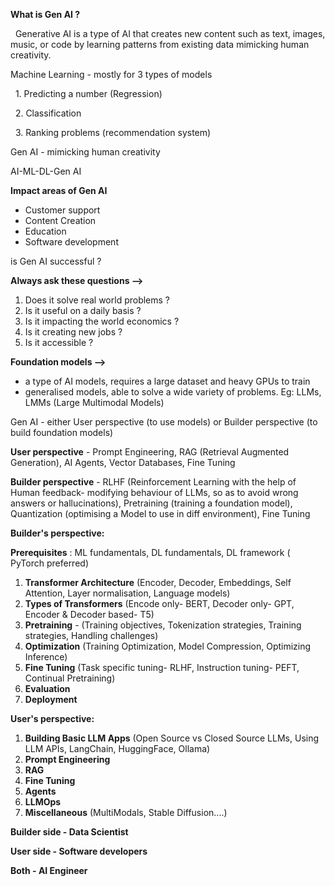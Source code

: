 **What is Gen AI ?**

      Generative AI is a type of AI that creates new content such as text, images, music, or code by learning patterns from existing data mimicking human creativity.





Machine Learning - mostly for 3 types of models

     1. Predicting a number (Regression)

     2. Classification

     3. Ranking problems (recommendation system)





Gen AI - mimicking human creativity

AI-ML-DL-Gen AI





**Impact areas of Gen AI**

* Customer support
* Content Creation
* Education
* Software development





is Gen AI successful ?

**Always ask these questions -->**

1. Does it solve real world problems ?
2. Is it useful on a daily basis ?
3. Is it impacting the world economics ?
4. Is it creating new jobs ?
5. Is it accessible ?







**Foundation models -->** 

* a type of AI models, requires a large dataset and heavy GPUs to train
* generalised models, able to solve a wide variety of problems. Eg: LLMs, LMMs (Large Multimodal Models)  





Gen AI - either User perspective (to use models) or Builder perspective (to build foundation models) 



**User perspective** - Prompt Engineering, RAG (Retrieval Augmented Generation), AI Agents, Vector Databases, Fine Tuning 

**Builder perspective** - RLHF (Reinforcement Learning with the help of Human feedback- modifying behaviour of LLMs, so as to avoid wrong answers or hallucinations), Pretraining (training a foundation model), Quantization (optimising a Model to use in diff environment), Fine Tuning  







**Builder's perspective:** 

**Prerequisites** : ML fundamentals, DL fundamentals, DL framework ( PyTorch preferred) 

1. **Transformer Architecture** (Encoder, Decoder, Embeddings, Self Attention, Layer normalisation, Language models) 
2. **Types of Transformers** (Encode only- BERT, Decoder only- GPT, Encoder \& Decoder based- T5) 
3. **Pretraining** - (Training objectives, Tokenization strategies, Training strategies, Handling challenges) 
4. **Optimization** (Training Optimization, Model Compression, Optimizing Inference)  
5. **Fine Tuning** (Task specific tuning- RLHF, Instruction tuning- PEFT, Continual Pretraining) 
6. **Evaluation** 
7. **Deployment** 





**User's perspective:** 

1. **Building Basic LLM Apps** (Open Source vs Closed Source LLMs, Using LLM APIs, LangChain, HuggingFace, Ollama) 
2. **Prompt Engineering**
3. **RAG** 
4. **Fine Tuning** 
5. **Agents** 
6. **LLMOps** 
7. **Miscellaneous** (MultiModals, Stable Diffusion....)





**Builder side - Data Scientist** 

**User side - Software developers** 

**Both - AI Engineer** 













